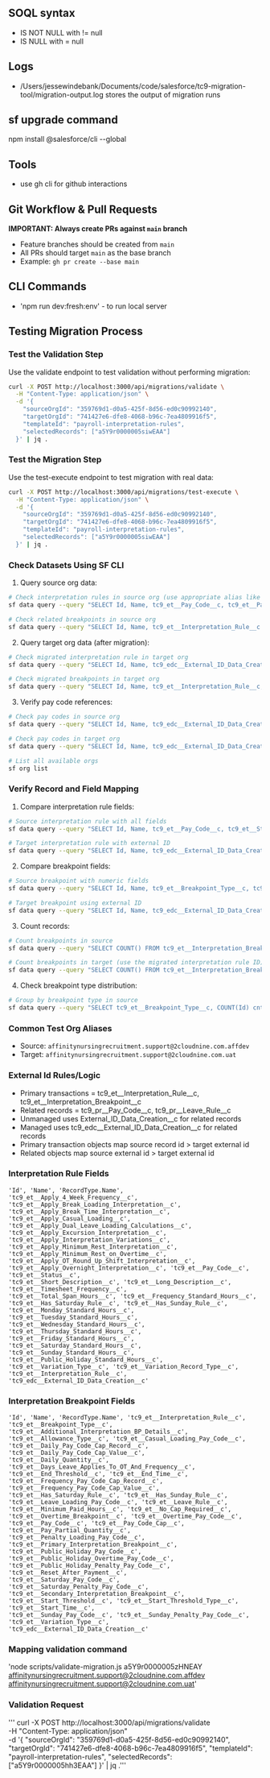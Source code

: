 ## SOQL syntax

- IS NOT NULL with != null
- IS NULL with = null

## Logs

- /Users/jessewindebank/Documents/code/salesforce/tc9-migration-tool/migration-output.log
  stores the output of migration runs

## sf upgrade command

npm install @salesforce/cli --global

## Tools

- use gh cli for github interactions

## Git Workflow & Pull Requests

**IMPORTANT: Always create PRs against `main` branch**
- Feature branches should be created from `main`
- All PRs should target `main` as the base branch
- Example: `gh pr create --base main`

## CLI Commands

- 'npm run dev:fresh:env' - to run local server

## Testing Migration Process

### Test the Validation Step

Use the validate endpoint to test validation without performing migration:

```bash
curl -X POST http://localhost:3000/api/migrations/validate \
  -H "Content-Type: application/json" \
  -d '{
    "sourceOrgId": "359769d1-d0a5-425f-8d56-ed0c90992140",
    "targetOrgId": "741427e6-dfe8-4068-b96c-7ea4809916f5",
    "templateId": "payroll-interpretation-rules",
    "selectedRecords": ["a5Y9r0000005siwEAA"]
  }' | jq .
```

### Test the Migration Step

Use the test-execute endpoint to test migration with real data:

```bash
curl -X POST http://localhost:3000/api/migrations/test-execute \
  -H "Content-Type: application/json" \
  -d '{
    "sourceOrgId": "359769d1-d0a5-425f-8d56-ed0c90992140",
    "targetOrgId": "741427e6-dfe8-4068-b96c-7ea4809916f5",
    "templateId": "payroll-interpretation-rules",
    "selectedRecords": ["a5Y9r0000005siwEAA"]
  }' | jq .
```

### Check Datasets Using SF CLI

1. Query source org data:

```bash
# Check interpretation rules in source org (use appropriate alias like 'migrationToolFull' or email)
sf data query --query "SELECT Id, Name, tc9_et__Pay_Code__c, tc9_et__Pay_Code__r.tc9_edc__External_ID_Data_Creation__c FROM tc9_et__Interpretation_Rule__c WHERE Id = 'a5Y9r0000005siwEAA'" --target-org migrationToolFull

# Check related breakpoints in source org
sf data query --query "SELECT Id, Name, tc9_et__Interpretation_Rule__c FROM tc9_et__Interpretation_Breakpoint__c WHERE tc9_et__Interpretation_Rule__c = 'a5Y9r0000005siwEAA'" --target-org migrationToolFull
```

2. Query target org data (after migration):

```bash
# Check migrated interpretation rule in target org
sf data query --query "SELECT Id, Name, tc9_edc__External_ID_Data_Creation__c, tc9_et__Pay_Code__c FROM tc9_et__Interpretation_Rule__c WHERE tc9_edc__External_ID_Data_Creation__c = 'a5Y9r0000005siwEAA'" --target-org migrationTool

# Check migrated breakpoints in target org
sf data query --query "SELECT Id, Name, tc9_et__Interpretation_Rule__c, tc9_edc__External_ID_Data_Creation__c FROM tc9_et__Interpretation_Breakpoint__c WHERE tc9_et__Interpretation_Rule__r.tc9_edc__External_ID_Data_Creation__c = 'a5Y9r0000005siwEAA'" --target-org migrationTool
```

3. Verify pay code references:

```bash
# Check pay codes in source org
sf data query --query "SELECT Id, Name, tc9_edc__External_ID_Data_Creation__c FROM tc9_pr__Pay_Code__c LIMIT 10" --target-org migrationToolFull

# Check pay codes in target org
sf data query --query "SELECT Id, Name, tc9_edc__External_ID_Data_Creation__c FROM tc9_pr__Pay_Code__c LIMIT 10" --target-org migrationTool

# List all available orgs
sf org list
```

### Verify Record and Field Mapping

1. Compare interpretation rule fields:

```bash
# Source interpretation rule with all fields
sf data query --query "SELECT Id, Name, tc9_et__Pay_Code__c, tc9_et__Status__c, tc9_et__Monday_Standard_Hours__c, tc9_et__Tuesday_Standard_Hours__c, tc9_et__Wednesday_Standard_Hours__c, tc9_et__Thursday_Standard_Hours__c, tc9_et__Friday_Standard_Hours__c, tc9_et__Saturday_Standard_Hours__c, tc9_et__Sunday_Standard_Hours__c FROM tc9_et__Interpretation_Rule__c WHERE Id = 'a5Y9r0000005siwEAA'" --target-org <source-org-alias>

# Target interpretation rule with external ID
sf data query --query "SELECT Id, Name, tc9_edc__External_ID_Data_Creation__c, tc9_et__Pay_Code__c, tc9_et__Status__c, tc9_et__Monday_Standard_Hours__c, tc9_et__Tuesday_Standard_Hours__c, tc9_et__Wednesday_Standard_Hours__c, tc9_et__Thursday_Standard_Hours__c, tc9_et__Friday_Standard_Hours__c, tc9_et__Saturday_Standard_Hours__c, tc9_et__Sunday_Standard_Hours__c FROM tc9_et__Interpretation_Rule__c WHERE tc9_edc__External_ID_Data_Creation__c = 'a5Y9r0000005siwEAA'" --target-org <target-org-alias>
```

2. Compare breakpoint fields:

```bash
# Source breakpoint with numeric fields
sf data query --query "SELECT Id, Name, tc9_et__Breakpoint_Type__c, tc9_et__Start_Threshold__c, tc9_et__End_Threshold__c, tc9_et__Pay_Code_Cap__c, tc9_et__Minimum_Paid_Hours__c FROM tc9_et__Interpretation_Breakpoint__c WHERE tc9_et__Interpretation_Rule__c = 'a5Y9r0000005siwEAA' AND Name = 'Daily Pay Code Cap 1' LIMIT 1" --target-org <source-org-alias>

# Target breakpoint using external ID
sf data query --query "SELECT Id, Name, tc9_edc__External_ID_Data_Creation__c, tc9_et__Breakpoint_Type__c, tc9_et__Start_Threshold__c, tc9_et__End_Threshold__c, tc9_et__Pay_Code_Cap__c FROM tc9_et__Interpretation_Breakpoint__c WHERE tc9_edc__External_ID_Data_Creation__c = '<source-breakpoint-id>'" --target-org <target-org-alias>
```

3. Count records:

```bash
# Count breakpoints in source
sf data query --query "SELECT COUNT() FROM tc9_et__Interpretation_Breakpoint__c WHERE tc9_et__Interpretation_Rule__c = 'a5Y9r0000005siwEAA'" --target-org <source-org-alias>

# Count breakpoints in target (use the migrated interpretation rule ID)
sf data query --query "SELECT COUNT() FROM tc9_et__Interpretation_Breakpoint__c WHERE tc9_et__Interpretation_Rule__c = '<target-interpretation-rule-id>'" --target-org <target-org-alias>
```

4. Check breakpoint type distribution:

```bash
# Group by breakpoint type in source
sf data query --query "SELECT tc9_et__Breakpoint_Type__c, COUNT(Id) cnt FROM tc9_et__Interpretation_Breakpoint__c WHERE tc9_et__Interpretation_Rule__c = 'a5Y9r0000005siwEAA' GROUP BY tc9_et__Breakpoint_Type__c" --target-org <source-org-alias>
```

### Common Test Org Aliases

- Source: `affinitynursingrecruitment.support@2cloudnine.com.affdev`
- Target: `affinitynursingrecruitment.support@2cloudnine.com.uat`

### External Id Rules/Logic

- Primary transactions = tc9_et__Interpretation_Rule__c,
  tc9_et__Interpretation_Breakpoint__c
- Related records = tc9_pr__Pay_Code__c, tc9_pr__Leave_Rule__c
- Unmanaged uses External_ID_Data_Creation__c for related records
- Managed uses tc9_edc__External_ID_Data_Creation__c for related records
- Primary transaction objects map source record id > target external id
- Related objects map source external id > target external id

### Interpretation Rule Fields

    'Id', 'Name', 'RecordType.Name', 
    'tc9_et__Apply_4_Week_Frequency__c', 'tc9_et__Apply_Break_Loading_Interpretation__c',
    'tc9_et__Apply_Break_Time_Interpretation__c', 'tc9_et__Apply_Casual_Loading__c',
    'tc9_et__Apply_Dual_Leave_Loading_Calculations__c', 'tc9_et__Apply_Excursion_Interpretation__c',
    'tc9_et__Apply_Interpretation_Variations__c', 'tc9_et__Apply_Minimum_Rest_Interpretation__c',
    'tc9_et__Apply_Minimum_Rest_on_Overtime__c', 'tc9_et__Apply_OT_Round_Up_Shift_Interpretation__c',
    'tc9_et__Apply_Overnight_Interpretation__c', 'tc9_et__Pay_Code__c', 'tc9_et__Status__c',
    'tc9_et__Short_Description__c', 'tc9_et__Long_Description__c', 'tc9_et__Timesheet_Frequency__c',
    'tc9_et__Total_Span_Hours__c', 'tc9_et__Frequency_Standard_Hours__c',
    'tc9_et__Has_Saturday_Rule__c', 'tc9_et__Has_Sunday_Rule__c',
    'tc9_et__Monday_Standard_Hours__c', 'tc9_et__Tuesday_Standard_Hours__c',
    'tc9_et__Wednesday_Standard_Hours__c', 'tc9_et__Thursday_Standard_Hours__c',
    'tc9_et__Friday_Standard_Hours__c', 'tc9_et__Saturday_Standard_Hours__c',
    'tc9_et__Sunday_Standard_Hours__c', 'tc9_et__Public_Holiday_Standard_Hours__c',
    'tc9_et__Variation_Type__c', 'tc9_et__Variation_Record_Type__c',
    'tc9_et__Interpretation_Rule__c', 'tc9_edc__External_ID_Data_Creation__c'

### Interpretation Breakpoint Fields

    'Id', 'Name', 'RecordType.Name', 'tc9_et__Interpretation_Rule__c',
    'tc9_et__Breakpoint_Type__c', 'tc9_et__Additional_Interpretation_BP_Details__c',
    'tc9_et__Allowance_Type__c', 'tc9_et__Casual_Loading_Pay_Code__c',
    'tc9_et__Daily_Pay_Code_Cap_Record__c', 'tc9_et__Daily_Pay_Code_Cap_Value__c',
    'tc9_et__Daily_Quantity__c', 'tc9_et__Days_Leave_Applies_To_OT_And_Frequency__c',
    'tc9_et__End_Threshold__c', 'tc9_et__End_Time__c',
    'tc9_et__Frequency_Pay_Code_Cap_Record__c', 'tc9_et__Frequency_Pay_Code_Cap_Value__c',
    'tc9_et__Has_Saturday_Rule__c', 'tc9_et__Has_Sunday_Rule__c',
    'tc9_et__Leave_Loading_Pay_Code__c', 'tc9_et__Leave_Rule__c',
    'tc9_et__Minimum_Paid_Hours__c', 'tc9_et__No_Cap_Required__c',
    'tc9_et__Overtime_Breakpoint__c', 'tc9_et__Overtime_Pay_Code__c',
    'tc9_et__Pay_Code__c', 'tc9_et__Pay_Code_Cap__c', 'tc9_et__Pay_Partial_Quantity__c',
    'tc9_et__Penalty_Loading_Pay_Code__c', 'tc9_et__Primary_Interpretation_Breakpoint__c',
    'tc9_et__Public_Holiday_Pay_Code__c', 'tc9_et__Public_Holiday_Overtime_Pay_Code__c',
    'tc9_et__Public_Holiday_Penalty_Pay_Code__c', 'tc9_et__Reset_After_Payment__c',
    'tc9_et__Saturday_Pay_Code__c', 'tc9_et__Saturday_Penalty_Pay_Code__c',
    'tc9_et__Secondary_Interpretation_Breakpoint__c',
    'tc9_et__Start_Threshold__c', 'tc9_et__Start_Threshold_Type__c', 'tc9_et__Start_Time__c',
    'tc9_et__Sunday_Pay_Code__c', 'tc9_et__Sunday_Penalty_Pay_Code__c', 'tc9_et__Variation_Type__c',
    'tc9_edc__External_ID_Data_Creation__c'

### Mapping validation command

'node scripts/validate-migration.js a5Y9r0000005zHNEAY
affinitynursingrecruitment.support@2cloudnine.com.affdev
affinitynursingrecruitment.support@2cloudnine.com.uat'

### Validation Request

''' curl -X POST http://localhost:3000/api/migrations/validate\
-H "Content-Type: application/json"\
-d '{ "sourceOrgId": "359769d1-d0a5-425f-8d56-ed0c90992140", "targetOrgId":
"741427e6-dfe8-4068-b96c-7ea4809916f5", "templateId":
"payroll-interpretation-rules", "selectedRecords": ["a5Y9r0000005hh3EAA"] }' |
jq .'''
